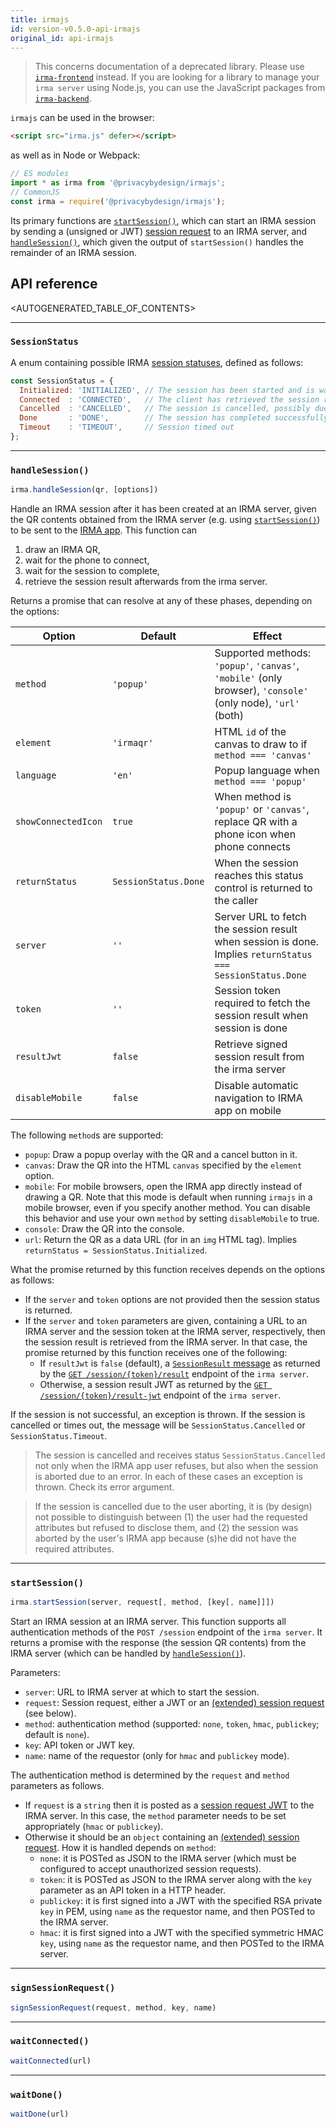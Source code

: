 ```yaml
---
title: irmajs
id: version-v0.5.0-api-irmajs
original_id: api-irmajs
---
```


> This concerns documentation of a deprecated library. Please use [`irma-frontend`](irma-frontend.md) instead. If you are looking for a library to manage your `irma server` using Node.js, you can use the JavaScript packages from [`irma-backend`](irma-backend.md).

`irmajs` can be used in the browser:
```html
<script src="irma.js" defer></script>
```
as well as in Node or Webpack:
```js
// ES modules
import * as irma from '@privacybydesign/irmajs';
// CommonJS
const irma = require('@privacybydesign/irmajs');
```

Its primary functions are [`startSession()`](#startsession), which can start an IRMA session by sending a (unsigned or JWT) [session request](session-requests.md) to an IRMA server, and [`handleSession()`](#handlesession), which given the output of `startSession()` handles the remainder of an IRMA session.

## API reference

<AUTOGENERATED_TABLE_OF_CONTENTS>

---

### `SessionStatus`
A enum containing possible IRMA [session statuses](https://godoc.org/github.com/privacybydesign/irmago/server#Status), defined as follows:

```js
const SessionStatus = {
  Initialized: 'INITIALIZED', // The session has been started and is waiting for the client to connect (scan the QR)
  Connected  : 'CONNECTED',   // The client has retrieved the session request, we wait for its response
  Cancelled  : 'CANCELLED',   // The session is cancelled, possibly due to an error
  Done       : 'DONE',        // The session has completed successfully
  Timeout    : 'TIMEOUT',     // Session timed out
};
```

---

### `handleSession()`

```js
irma.handleSession(qr, [options])
```
Handle an IRMA session after it has been created at an IRMA server, given the QR contents obtained from the IRMA server (e.g. using [`startSession()`](#startsession)) to be sent to the [IRMA app](irma-app.md). This function can
1. draw an IRMA QR, 
2. wait for the phone to connect, 
3. wait for the session to complete, 
4. retrieve the session result afterwards from the irma server.

Returns a promise that can resolve at any of these phases, depending on the options:

| Option | Default | Effect |
|---|---|---|
| `method` | `'popup'` | Supported methods: `'popup'`, `'canvas'`, `'mobile'` (only browser), `'console'` (only node), `'url'` (both) |
| `element` | `'irmaqr'` | HTML `id` of the canvas to draw to if `method === 'canvas'` |
| `language` | `'en'` | Popup language when `method === 'popup'` |
| `showConnectedIcon` |  `true` | When method is `'popup'` or `'canvas'`, replace QR with a phone icon when phone connects |
| `returnStatus` |  `SessionStatus.Done` | When the session reaches this status control is returned to the caller |
| `server` | `''` | Server URL to fetch the session result when session is done. Implies `returnStatus === SessionStatus.Done` |
| `token` | `''` | Session token required to fetch the session result when session is done |
| `resultJwt` |  `false` | Retrieve signed session result from the irma server |
| `disableMobile` | `false` | Disable automatic navigation to IRMA app on mobile |

The following `method`s are supported:
* `popup`: Draw a popup overlay with the QR and a cancel button in it.
* `canvas`: Draw the QR into the HTML `canvas` specified by the `element` option.
* `mobile`: For mobile browsers, open the IRMA app directly instead of drawing a QR. Note that this mode is default when running `irmajs` in a mobile browser, even if you specify another method. You can disable this behavior and use your own `method` by setting `disableMobile` to true.
* `console`: Draw the QR into the console.
* `url`: Return the QR as a data URL (for in an `img` HTML tag). Implies `returnStatus = SessionStatus.Initialized`.

What the promise returned by this function receives depends on the options as follows:
* If the `server` and `token` options are not provided then the session status is returned.
* If the `server` and `token` parameters are given, containing a URL to an IRMA server and the session token at the IRMA server, respectively, then the session result is retrieved from the IRMA server. In that case, the promise returned by this function receives one of the following:
   * If `resultJwt` is `false` (default), a [`SessionResult` message](https://godoc.org/github.com/privacybydesign/irmago/server#SessionResult) as returned by the [`GET /session/{token}/result`](api-irma-server.md#get-session-token-result) endpoint of the `irma server`. 
   * Otherwise, a session result JWT as returned by the [`GET /session/{token}/result-jwt`](api-irma-server.md#get-session-token-result-jwt) endpoint of the `irma server`.

If the session is not successful, an exception is thrown. If the session is cancelled or times out, the message will be `SessionStatus.Cancelled` or `SessionStatus.Timeout`.

> The session is cancelled and receives status `SessionStatus.Cancelled` not only when the IRMA app user refuses, but also when the session is aborted due to an error. In each of these cases an exception is thrown. Check its error argument.

> If the session is cancelled due to the user aborting, it is (by design) not possible to distinguish between (1) the user had the requested attributes but refused to disclose them, and (2) the session was aborted by the user's IRMA app because (s)he did not have the required attributes.

---

### `startSession()`

```js
irma.startSession(server, request[, method, [key[, name]]])
```

Start an IRMA session at an IRMA server. This function supports all authentication methods of the `POST /session` endpoint of the `irma server`. It returns a promise with the response (the session QR contents) from the IRMA server (which can be handled by [`handleSession()`](#handlesession)).

 Parameters:
 * `server`: URL to IRMA server at which to start the session.
 * `request`: Session request, either a JWT or an [(extended) session request](session-requests.md) (see below).
 * `method`: authentication method (supported: `none`, `token`, `hmac`, `publickey`; default is `none`).
 * `key`: API token or JWT key.
 * `name`: name of the requestor (only for `hmac` and `publickey` mode).

The authentication method is determined by the `request` and `method` parameters as follows.
* If `request` is a `string` then it is posted as a [session request JWT](session-requests.md#jwts-signed-session-requests) to the IRMA server. In this case, the `method` parameter needs to be set appropriately (`hmac` or `publickey`).
* Otherwise it should be an `object` containing an [(extended) session request](session-requests.md). How it is handled depends on `method`:
  * `none`: it is POSTed as JSON to the IRMA server (which must be configured to accept unauthorized session requests).
  * `token`: it is POSTed as JSON to the IRMA server along with the `key` parameter as an API token in a HTTP header.
  * `publickey`: it is first signed into a JWT with the specified RSA private `key` in PEM, using `name` as the requestor name, and then POSTed to the IRMA server.
  * `hmac`: it is first signed into a JWT with the specified symmetric HMAC `key`, using `name` as the requestor name, and then POSTed to the IRMA server.

---

### `signSessionRequest()`
```js
signSessionRequest(request, method, key, name)
```

---

### `waitConnected()`
```js
waitConnected(url)
```

---

### `waitDone()`
```js
waitDone(url)
```
